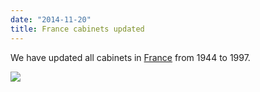 ```yaml
---
date: "2014-11-20"
title: France cabinets updated
---
```


We have updated all cabinets in [France](http://dev.parlgov.org/data/fra/cabinet-party/) from 1944 to 1997. 

![](/images/parliament-scotland.jpg)
